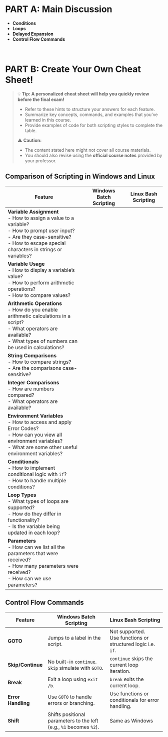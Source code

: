 # PART A: Main Discussion
- **Conditions**
- **Loops**
- **Delayed Expansion**
- **Control Flow Commands**
<br>

# PART B: Create Your Own Cheat Sheet!

> 💡 **Tip: A personalized cheat sheet will help you quickly review before the final exam!**
> 
> - Refer to these hints to structure your answers for each feature.
> - Summarize key concepts, commands, and examples that you’ve learned in this course.    
> - Provide examples of code for both scripting styles to complete the table.
>   
>  ⚠️ **Caution:**  
> - The content stated here might not cover all course materials.
> - You should also revise using the **official course notes** provided by your professor.

## Comparison of Scripting in Windows and Linux

| **Feature**           | **Windows Batch Scripting** | **Linux Bash Scripting** |
|------------------------|-----------------------------|----------------------------|
| **Variable Assignment** <br> - How to assign a value to a variable? <br> - How to prompt user input?  <br> - Are they case-sensitive?  <br> - How to escape special characters in strings or variables? | | |
| **Variable Usage** <br> - How to display a variable’s value? <br> - How to perform arithmetic operations? <br> - How to compare values?  | | |
| **Arithmetic Operations** <br> - How do you enable arithmetic calculations in a script? <br> - What operators are available?  <br> - What types of numbers can be used in calculations?  | | |
| **String Comparisons** <br> - How to compare strings? <br> - Are the comparisons case-sensitive? | | |
| **Integer Comparisons** <br> - How are numbers compared? <br> - What operators are available? | | |
| **Environment Variables** <br> - How to access and apply Error Codes?  <br> - How can you view all environment variables? <br> - What are some other useful environment variables? | | |
| **Conditionals** <br> - How to implement conditional logic with `if`? <br> - How to handle multiple conditions? | | |
| **Loop Types** <br> - What types of loops are supported? <br> - How do they differ in functionality? <br> - Is the variable being updated in each loop?  | | |
| **Parameters** <br> - How can we list all the parameters that were received?  <br> - How many parameters were received? <br> - How can we use parameters?  | | |


## Control Flow Commands

| **Feature**       | **Windows Batch Scripting**                          | **Linux Bash Scripting**                                   |
|-------------------|------------------------------------------------------|----------------------------------------------------|
| **GOTO**          | Jumps to a label in the script.                      | Not supported. <br> Use functions or structured logic i.e. `if`.  |
| **Skip/Continue** | No built-in `continue`. `Skip` simulate with `GOTO`. | `continue` skips the current loop iteration.       |
| **Break**         | Exit a loop using `exit /b`.                         | `break` exits the current loop.                    |
| **Error Handling**| Use `GOTO` to handle errors or branching.            | Use functions or conditionals for error handling.  |
| **Shift**         | Shifts positional parameters to the left (e.g., `%1` becomes `%2`).  | Same as Windows |

